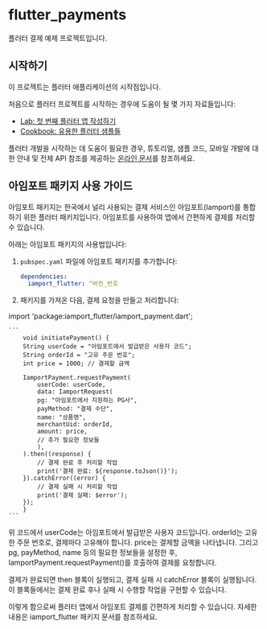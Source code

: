 # flutter_payments

플러터 결제 예제 프로젝트입니다.

## 시작하기

이 프로젝트는 플러터 애플리케이션의 시작점입니다.

처음으로 플러터 프로젝트를 시작하는 경우에 도움이 될 몇 가지 자료들입니다:

- [Lab: 첫 번째 플러터 앱 작성하기](https://docs.flutter.dev/get-started/codelab)
- [Cookbook: 유용한 플러터 샘플들](https://docs.flutter.dev/cookbook)

플러터 개발을 시작하는 데 도움이 필요한 경우, 튜토리얼, 샘플 코드, 모바일 개발에 대한 안내 및 전체 API 참조를 제공하는
[온라인 문서](https://docs.flutter.dev/)를 참조하세요.

## 아임포트 패키지 사용 가이드

아임포트 패키지는 한국에서 널리 사용되는 결제 서비스인 아임포트(Iamport)를 통합하기 위한 플러터 패키지입니다. 아임포트를 사용하여 앱에서 간편하게 결제를 처리할 수 있습니다.

아래는 아임포트 패키지의 사용법입니다:

1. `pubspec.yaml` 파일에 아임포트 패키지를 추가합니다:

   ```yaml
   dependencies:
     iamport_flutter: ^버전_번호
   ```

2. 패키지를 가져온 다음, 결제 요청을 만들고 처리합니다:

import 'package:iamport_flutter/iamport_payment.dart';

    ```
        void initiatePayment() {
        String userCode = "아임포트에서 발급받은 사용자 코드";
        String orderId = "고유 주문 번호";
        int price = 1000; // 결제할 금액

        IamportPayment.requestPayment(
            userCode: userCode,
            data: IamportRequest(
            pg: "아임포트에서 지원하는 PG사",
            payMethod: "결제 수단",
            name: "상품명",
            merchantUid: orderId,
            amount: price,
            // 추가 필요한 정보들
            ),
        ).then((response) {
            // 결제 완료 후 처리할 작업
            print('결제 완료: ${response.toJson()}');
        }).catchError((error) {
            // 결제 실패 시 처리할 작업
            print('결제 실패: $error');
        });
        }
    ```

위 코드에서 userCode는 아임포트에서 발급받은 사용자 코드입니다. orderId는 고유한 주문 번호로, 결제마다 고유해야 합니다. price는 결제할 금액을 나타냅니다. 그리고 pg, payMethod, name 등의 필요한 정보들을 설정한 후, IamportPayment.requestPayment()를 호출하여 결제를 요청합니다.

결제가 완료되면 then 블록이 실행되고, 결제 실패 시 catchError 블록이 실행됩니다. 이 블록들에서는 결제 완료 후나 실패 시 수행할 작업을 구현할 수 있습니다.

이렇게 함으로써 플러터 앱에서 아임포트 결제를 간편하게 처리할 수 있습니다. 자세한 내용은 iamport_flutter 패키지 문서를 참조하세요.
